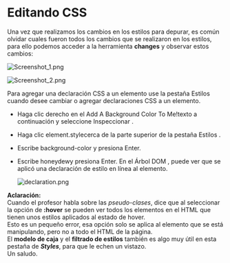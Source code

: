 # Editando CSS

Una vez que realizamos los cambios en los estilos para depurar, es común olvidar cuales fueron todos los cambios que se realizaron en los estilos, para ello podemos acceder a la herramienta **changes** y observar estos cambios:  

![Screenshot_1.png](https://static.platzi.com/media/user_upload/Screenshot_1-55debcbf-2c05-447e-9763-e0dafcffc712.jpg)  

![Screenshot_2.png](https://static.platzi.com/media/user_upload/Screenshot_2-e66d3933-cb1d-4cb5-9174-5e23be1aad77.jpg)

Para agregar una declaración CSS a un elemento use la pestaña Estilos cuando desee cambiar o agregar declaraciones CSS a un elemento.

-   Haga clic derecho en el Add A Background Color To Me!texto a continuación y seleccione Inspeccionar .
-   Haga clic element.stylecerca de la parte superior de la pestaña Estilos .
-   Escribe background-color y presiona Enter.
-   Escribe honeydewy presiona Enter. En el Árbol DOM , puede ver que se aplicó una declaración de estilo en línea al elemento.  
    
    ![declaration.png](https://static.platzi.com/media/user_upload/declaration-5c85c4ab-c02a-4c9f-9d5f-46915d261463.jpg)



**Aclaración:**  
Cuando el profesor habla sobre las _pseudo-clases_, dice que al seleccionar la opción de **:hover** se pueden ver todos los elementos en el HTML que tienen unos estilos aplicados al estado de hover.  
Esto es un pequeño error, esa opción solo se aplica al elemento que se está manipulando, pero no a todo el HTML de la página.  
El **modelo de caja** y el **filtrado de estilos** también es algo muy útil en esta pestaña de _**Styles**_, para que le echen un vistazo.  
Un saludo.